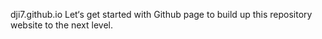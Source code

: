 dji7.github.io
Let‘s get started with Github page to build up this repository website to the next level.
